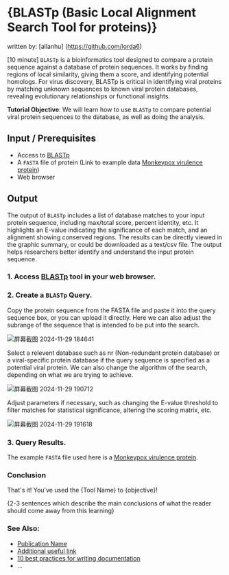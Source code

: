 # {BLASTp (Basic Local Alignment Search Tool for proteins)}
written by: [allanhu] (https://github.com/lorda6)

[10 minute] `BLASTp` is a bioinformatics tool designed to compare a protein sequence against a database of protein sequences. It works by finding regions of local similarity, giving them a score, and identifying potential homologs. For virus discovery, BLASTp is critical in identifying viral proteins by matching unknown sequences to known viral protein databases, revealing evolutionary relationships or functional insights.

**Tutorial Objective**: We will learn how to use `BLASTp` to compare potential viral protein sequences to the database, as well as doing the analysis.

## Input / Prerequisites

- Access to [BLASTp](https://blast.ncbi.nlm.nih.gov/Blast.cgi?PAGE=Proteins)
- A `FASTA` file of protein (Link to example data [Monkeypox virulence protein](https://www.ncbi.nlm.nih.gov/protein/WMY82716.1?report=fasta))
- Web browser

## Output

The output of `BLASTp` includes a list of database matches to your input protein sequence, including max/total score, percent identity, etc. It highlights an E-value indicating the significance of each match, and an alignment showing conserved regions. The results can be directly viewed in the graphic summary, or could be downloaded as a text/csv file. The output helps researchers better identify and understand the input protein sequence.

### 1. Access [BLASTp](https://blast.ncbi.nlm.nih.gov/Blast.cgi?PAGE=Proteins) tool in your web browser.

### 2. Create a `BLASTp` Query. 

Copy the protein sequence from the FASTA file and paste it into the query sequence box, or you can upload it directly. Here we can also adjust the subrange of the sequence that is intended to be put into the search. 

![屏幕截图 2024-11-29 184641](https://github.com/user-attachments/assets/1b32efd2-64ca-49d5-9bc6-19f6e3b32644)

Select a relevent database such as nr (Non-redundant protein database) or a viral-specific protein database if the query sequence is specified as a potential viral protein. We can also change the algorithm of the search, depending on what we are trying to achieve. 

![屏幕截图 2024-11-29 190712](https://github.com/user-attachments/assets/bcdbeaeb-28cd-49c2-a52f-7d4d0f015f0f)

Adjust parameters if necessary, such as changing the E-value threshold to filter matches for statistical significance, altering the scoring matrix, etc.

![屏幕截图 2024-11-29 191618](https://github.com/user-attachments/assets/c4572ac3-b772-4b53-a075-e08753f4d004)

### 3. Query Results. 

The example `FASTA` file used here is a [Monkeypox virulence protein](https://www.ncbi.nlm.nih.gov/protein/WMY82716.1?report=fasta). 

### Conclusion

That's it! You've used the {Tool Name} to {objective}!

{2-3 sentences which describe the main conclusions of what the reader should come away from this learning}

### See Also:

- [Publication Name](https://www.nature.com/articles/s41586-021-04332-2)
- [Additional useful link](https://web.archive.org/web/19991128125537/http://www.geocities.com/Heartland/Bluffs/4157/hampdance.html)
- [10 best practices for writing documentation](https://www.grammarly.com/blog/developer/10-best-practices-writing-documentation/)
- ...
